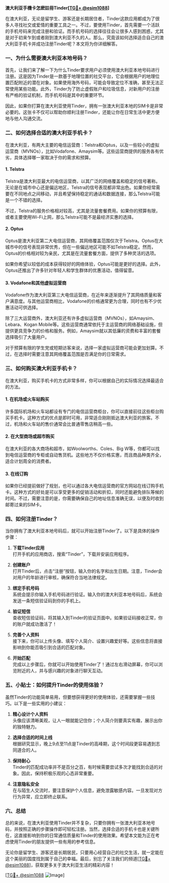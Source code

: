**澳大利亚手機卡怎麽註冊Tinder[[TG💪+ @esim1088](https://t.me/s/esim1088)]**

在澳大利亚，无论是留学生、游客还是长期居住者，Tinder这款应用都成为了很多人寻找社交或爱情的重要工具之一。不过，要使用Tinder，首先需要一个活跃的手机号码来完成注册和验证。而手机号码的选择往往会让很多人感到困惑，尤其是对于初来乍到或者刚到澳大利亚不久的人。那么，究竟该如何选择适合自己的澳大利亚手机卡并成功注册Tinder呢？本文将为你详细解答。

### 一、为什么需要澳大利亚本地号码？

首先，让我们来了解一下为什么Tinder要求用户必须使用澳大利亚本地号码进行注册。这是因为Tinder是一款基于地理位置的社交平台，它会根据用户的地理位置匹配附近的潜在对象。如果使用海外号码，可能会导致定位不准确，甚至无法正常使用某些功能。此外，Tinder为了防止虚假账户和垃圾信息，对新用户的注册有严格的验证机制，而手机号码是其中的重要环节。

因此，如果你打算在澳大利亚使用Tinder，拥有一张澳大利亚本地的SIM卡是非常必要的。这张卡不仅可以帮助你顺利注册Tinder，还能让你在日常生活中更方便地与他人沟通交流。

### 二、如何选择合适的澳大利亚手机卡？

在澳大利亚，有两大主要的电信运营商：Telstra和Optus，以及一些较小的虚拟运营商（MVNOs），比如Vodafone、Amaysim等。这些运营商提供的服务各有优劣，具体选择哪一家取决于你的需求和预算。

#### 1. Telstra

Telstra是澳大利亚最大的电信运营商，以其广泛的网络覆盖和稳定的信号著称。无论是在城市中心还是偏远地区，Telstra的信号表现都非常出色。如果你经常需要在不同地点之间移动，并且希望保持稳定的通话和数据连接，那么Telstra可能是一个不错的选择。

不过，Telstra的服务价格相对较高，尤其是流量套餐费用。如果你的预算有限，或者主要使用Wi-Fi上网，那么Telstra可能不是最经济实惠的选择。

#### 2. Optus

Optus是澳大利亚第二大电信运营商，其网络覆盖范围仅次于Telstra。Optus在大城市中的信号表现非常优秀，但在一些偏远地区可能不如Telstra稳定。然而，Optus的价格相对较为亲民，尤其是在流量套餐方面，提供了多种灵活的选项。

如果你希望以较低的成本获得较好的网络体验，Optus可能是更好的选择。此外，Optus还推出了许多针对年轻人和学生群体的优惠活动，值得留意。

#### 3. Vodafone和其他虚拟运营商

Vodafone作为澳大利亚第三大电信运营商，在近年来逐渐提升了其网络质量和客户满意度。与其他运营商相比，Vodafone的价格通常更为合理，同时也有不少优惠活动可供选择。

除了三大运营商外，澳大利亚还有许多虚拟运营商（MVNOs），如Amaysim、Lebara、Kogan Mobile等。这些运营商通常依托于主运营商的网络基础设施，但提供更具竞争力的价格和服务。例如，Amaysim就以其低廉的资费和丰富的套餐选择吸引了大量用户。

对于预算有限的学生党或短期访客来说，选择一家虚拟运营商可能会更加划算。不过，在选择时需要注意其网络覆盖范围是否满足你的日常需求。

### 三、如何购买澳大利亚手机卡？

在澳大利亚，购买手机卡的方式非常多样，你可以根据自己的实际情况选择最适合的方法。

#### 1. 在机场或火车站购买

许多国际机场和火车站都设有专门的电信运营商柜台，你可以直接前往这些柜台购买手机卡。这种方式的优点是即时可用，非常适合刚刚抵达澳大利亚的旅客。不过，机场和火车站的售价通常会比普通零售店稍高一些。

#### 2. 在大型商场或超市购买

在澳大利亚的各大商场和超市，如Woolworths、Coles、Big W等，你都可以找到电信运营商的专柜或自动售货机。这些地方不仅价格实惠，而且商品种类齐全，适合计划周全的消费者。

#### 3. 在线订购

如果你已经提前做好了规划，也可以通过各大电信运营商的官方网站在线订购手机卡。这种方式的好处是可以享受更多的促销活动和折扣，同时还能避免排队等候的时间。不过，需要注意的是，你需要确保自己的地址信息准确无误，以便及时收到邮寄过来的SIM卡。

### 四、如何注册Tinder？

当你拥有了澳大利亚本地号码后，就可以开始注册Tinder了。以下是具体的操作步骤：

1. **下载Tinder应用**  
   打开手机的应用商店，搜索“Tinder”，下载并安装应用程序。

2. **创建账户**  
   打开Tinder后，点击“注册”按钮，输入你的名字和出生日期。注意，Tinder会对用户的年龄进行审核，确保符合当地法律规定。

3. **绑定手机号码**  
   系统会提示你输入手机号码进行验证。输入你的澳大利亚本地号码后，系统会发送一条短信验证码到你的手机上。

4. **验证短信**  
   查收短信验证码，将其输入到Tinder的验证页面中。如果验证码接收正常，你的账户就成功激活了！

5. **完善个人资料**  
   接下来，你可以上传头像、填写个人简介、设置兴趣爱好等。这些信息将直接影响到你能否吸引到合适的匹配对象。

6. **开始匹配**  
   完成以上步骤后，你就可以开始使用Tinder了！通过左右滑动屏幕，你可以浏览附近的人，并与感兴趣的对象进行聊天互动。

### 五、小贴士：如何提升Tinder的使用体验？

虽然Tinder的功能简单易用，但要想获得更好的使用体验，还需要掌握一些技巧。以下是一些实用的小建议：

1. **精心设计个人资料**  
   头像应该清晰美观，让人一眼就能记住你；个人简介则要真实有趣，展示出你的独特魅力。

2. **选择合适的时间上线**  
   根据研究显示，晚上9点至11点是Tinder的高峰期，这个时间段更容易遇到志同道合的人。

3. **保持耐心**  
   Tinder的匹配成功率并不是百分之百，有时候需要尝试多次才能找到合适的对象。因此，保持积极乐观的心态非常重要。

4. **注意隐私安全**  
   在与陌生人交流时，要注意保护个人信息，避免泄露敏感内容。一旦发现对方行为异常，应立即终止联系。

### 六、总结

总的来说，在澳大利亚使用Tinder并不复杂，只要你拥有一张澳大利亚本地号码，并按照正确的步骤操作即可轻松注册。当然，选择合适的手机卡也是关键所在，这直接影响到你的日常通信质量和Tinder的使用效果。希望本文能为正在考虑使用Tinder的朋友提供一些有用的参考信息。

无论你是留学生、游客还是长期居民，只要用心经营自己的社交生活，就一定能在这个美丽的国度找到属于自己的幸福。最后，别忘了关注我们的频道[[TG💪+ @esim1088](https://t.me/s/esim1088)]，获取更多关于澳大利亚生活的精彩内容！

[[TG💪+ @esim1088](https://t.me/s/esim1088) ![Image](https://i.postimg.cc/4NQfJmqS/Snipaste-2025-05-13-00-14-12.png)]